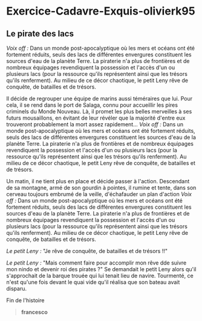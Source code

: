 # **Exercice-Cadavre-Exquis-olivierk95**

## **Le pirate des lacs**

*Voix off :* Dans un monde post-apocalyptique où les mers et océans ont été fortement réduits, seuls des lacs de différentes envergures constituent les sources d'eau de la planète Terre. La piraterie n'a plus de frontières et de nombreux équipages revendiquent la possession et l'accès d'un ou plusieurs lacs (pour la ressource qu'ils représentent ainsi que les trésors qu'ils renferment). Au milieu de ce décor chaotique, le petit Leny rêve de conquête, de batailles et de trésors.  

Il décide de regrouper une équipe de marins aussi téméraires que lui.
Pour cela, il se rend dans le port de Salaga, connu pour accueillir les pires criminels du Monde Nouveau.
Là, il promet les plus belles merveilles à ses futurs mousaillons, en évitant de leur révéler que la majorité d'entre eux trouveront probablement la mort assez rapidement...
*Voix off :* Dans un monde post-apocalyptique où les mers et océans ont été fortement réduits, seuls des lacs de différentes envergures constituent les sources d'eau de la planète Terre. La piraterie n'a plus de frontières et de nombreux équipages revendiquent la possession et l'accès d'un ou plusieurs lacs (pour la ressource qu'ils représentent ainsi que les trésors qu'ils renferment). Au milieu de ce décor chaotique, le petit Leny rêve de conquête, de batailles et de trésors.

Un matin, il ne tient plus en place  et décide passer à l'action.
Descendant de sa montagne, armé de son gourdin à pointes, il rumine et tente, dans son cerveau toujours embrumé de la veille, d'échafauder un plan d'action
*Voix off :* Dans un monde post-apocalyptique où les mers et océans ont été fortement réduits, seuls des lacs de différentes envergures constituent les sources d'eau de la planète Terre. La piraterie n'a plus de frontières et de nombreux équipages revendiquent la possession et l'accès d'un ou plusieurs lacs (pour la ressource qu'ils représentent ainsi que les trésors qu'ils renferment). Au milieu de ce décor chaotique, le petit Leny rêve de conquête, de batailles et de trésors.  

*Le petit Leny :* "Je rêve de conquête, de batailles et de trésors !!"  

*Le petit Leny :* "Mais comment faire pour accomplir mon rêve dde suivre mon nindo et devenir roi des pirates ?"
Se demandait le petit Leny alors qu'il s'approchait de la barque trouée qui lui tenait lieu de navire.
Tourmenté, ce n'est qu'une fois devant le quai vide qu'il réalisa que son bateau avait disparu.

Fin de l'histoire 
> __francesco__
